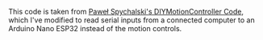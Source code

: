 This code is taken from [Paweł Spychalski's DIYMotionController Code](https://github.com/dzikuvx/diymotioncontroller), which I've modified to read serial inputs from a connected computer to an Arduino Nano ESP32 instead of the motion controls.


